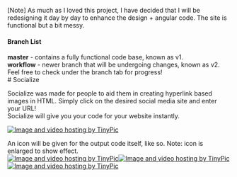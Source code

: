 [Note] As much as I loved this project, I have decided that I will be redesigning it day by day to enhance the design + angular code. The site is functional but a bit messy.<br>
<h4>Branch List</h4>
<b>master</b> - contains a fully functional code base, known as v1.<br>
<b>workflow</b> - newer branch that will be undergoing changes, known as v2.
<br>
Feel free to check under the branch tab for progress!
<br>
# Socialize

Socialize was made for people to aid them in creating hyperlink based images in HTML. Simply click on the desired social media site and enter your URL!
<br>Socialize will give you your code for your website instantly.

<a href="http://tinypic.com?ref=r8bj2t" target="_blank"><img src="http://i68.tinypic.com/r8bj2t.jpg" border="0" alt="Image and video hosting by TinyPic"></a>
<br>

An icon will be given for the output code itself, like so. Note: icon is enlarged to show effect.
<br>
<a href="http://tinypic.com?ref=2cz65wk" target="_blank"><img src="http://i66.tinypic.com/2cz65wk.jpg" border="0" alt="Image and video hosting by TinyPic"></a><a href="http://tinypic.com?ref=am8t2a" target="_blank"><img src="http://i63.tinypic.com/am8t2a.jpg" border="0" alt="Image and video hosting by TinyPic"></a><a href="http://tinypic.com?ref=30s97b7" target="_blank"><img src="http://i67.tinypic.com/30s97b7.jpg" border="0" alt="Image and video hosting by TinyPic"></a>
